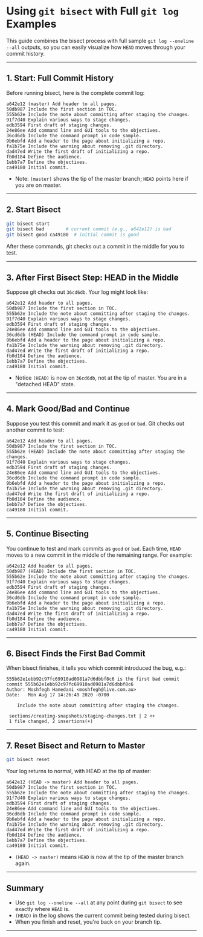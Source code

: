 # Using `git bisect` with Full `git log` Examples

This guide combines the bisect process with full sample `git log --oneline --all` outputs, so you can easily visualize
how `HEAD` moves through your commit history.

---

## 1. Start: Full Commit History

Before running bisect, here is the complete commit log:

```
a642e12 (master) Add header to all pages.
50db987 Include the first section in TOC.
555b62e Include the note about committing after staging the changes.
91f7d40 Explain various ways to stage changes.
edb3594 First draft of staging changes.
24e86ee Add command line and GUI tools to the objectives.
36cd6db Include the command prompt in code sample.
9b6ebfd Add a header to the page about initializing a repo.
fa1b75e Include the warning about removing .git directory.
dad47ed Write the first draft of initializing a repo.
fb0d184 Define the audience.
1ebb7a7 Define the objectives.
ca49180 Initial commit.
```

- Note: `(master)` shows the tip of the master branch; `HEAD` points here if you are on master.

---

## 2. Start Bisect

```bash
git bisect start
git bisect bad        # current commit (e.g., a642e12) is bad
git bisect good ca49180  # initial commit is good
```

After these commands, git checks out a commit in the middle for you to test.

---

## 3. After First Bisect Step: HEAD in the Middle

Suppose git checks out `36cd6db`. Your log might look like:

```
a642e12 Add header to all pages.
50db987 Include the first section in TOC.
555b62e Include the note about committing after staging the changes.
91f7d40 Explain various ways to stage changes.
edb3594 First draft of staging changes.
24e86ee Add command line and GUI tools to the objectives.
36cd6db (HEAD) Include the command prompt in code sample.
9b6ebfd Add a header to the page about initializing a repo.
fa1b75e Include the warning about removing .git directory.
dad47ed Write the first draft of initializing a repo.
fb0d184 Define the audience.
1ebb7a7 Define the objectives.
ca49180 Initial commit.
```

- Notice `(HEAD)` is now on `36cd6db`, not at the tip of master. You are in a "detached HEAD" state.

---

## 4. Mark Good/Bad and Continue

Suppose you test this commit and mark it as `good` or `bad`. Git checks out another commit to test:

```
a642e12 Add header to all pages.
50db987 Include the first section in TOC.
555b62e (HEAD) Include the note about committing after staging the changes.
91f7d40 Explain various ways to stage changes.
edb3594 First draft of staging changes.
24e86ee Add command line and GUI tools to the objectives.
36cd6db Include the command prompt in code sample.
9b6ebfd Add a header to the page about initializing a repo.
fa1b75e Include the warning about removing .git directory.
dad47ed Write the first draft of initializing a repo.
fb0d184 Define the audience.
1ebb7a7 Define the objectives.
ca49180 Initial commit.
```

---

## 5. Continue Bisecting

You continue to test and mark commits as `good` or `bad`. Each time, `HEAD` moves to a new commit in the middle of the
remaining range. For example:

```
a642e12 Add header to all pages.
50db987 (HEAD) Include the first section in TOC.
555b62e Include the note about committing after staging the changes.
91f7d40 Explain various ways to stage changes.
edb3594 First draft of staging changes.
24e86ee Add command line and GUI tools to the objectives.
36cd6db Include the command prompt in code sample.
9b6ebfd Add a header to the page about initializing a repo.
fa1b75e Include the warning about removing .git directory.
dad47ed Write the first draft of initializing a repo.
fb0d184 Define the audience.
1ebb7a7 Define the objectives.
ca49180 Initial commit.
```

---

## 6. Bisect Finds the First Bad Commit

When bisect finishes, it tells you which commit introduced the bug, e.g.:

```
555b62e1ebb92c97fc69910ad0981a7d6dbbf8c6 is the first bad commit
commit 555b62e1ebb92c97fc69910ad0981a7d6dbbf8c6
Author: Moshfegh Hamedani <moshfegh@live.com.au>
Date:   Mon Aug 17 14:26:49 2020 -0700

    Include the note about committing after staging the changes.

 sections/creating-snapshots/staging-changes.txt | 2 ++
 1 file changed, 2 insertions(+)
```

---

## 7. Reset Bisect and Return to Master

```bash
git bisect reset
```

Your log returns to normal, with HEAD at the tip of master:

```
a642e12 (HEAD -> master) Add header to all pages.
50db987 Include the first section in TOC.
555b62e Include the note about committing after staging the changes.
91f7d40 Explain various ways to stage changes.
edb3594 First draft of staging changes.
24e86ee Add command line and GUI tools to the objectives.
36cd6db Include the command prompt in code sample.
9b6ebfd Add a header to the page about initializing a repo.
fa1b75e Include the warning about removing .git directory.
dad47ed Write the first draft of initializing a repo.
fb0d184 Define the audience.
1ebb7a7 Define the objectives.
ca49180 Initial commit.
```

- `(HEAD -> master)` means `HEAD` is now at the tip of the master branch again.

---

## Summary

- Use `git log --oneline --all` at any point during `git bisect` to see exactly where `HEAD` is.
- `(HEAD)` in the log shows the current commit being tested during bisect.
- When you finish and reset, you're back on your branch tip.

---